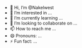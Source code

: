 - 👋 Hi, I’m @Nakelwest
- 👀 I’m interested in ...
- 🌱 I’m currently learning ...
- 💞️ I’m looking to collaborate on ...
- 📫 How to reach me ...
- 😄 Pronouns: ...
- ⚡ Fun fact: ...

<!---
Nakelwest/Nakelwest is a ✨ special ✨ repository because its `README.md` (this file) appears on your GitHub profile.
You can click the Preview link to take a look at your changes.
--->
